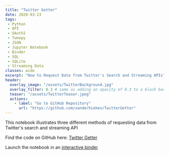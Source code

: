 ```yaml
---
title: "Twitter Getter"
date: 2020-03-23
tags:
 - Python
 - API
 - OAuth2
 - Tweepy
 - JSON
 - Jupyter Notebook
 - Binder
 - SQL
 - SQLite
 - Streaming Data
classes: wide
excerpt: "How to Request Data from Twitter's Search and Streaming APIs"
header:
  overlay_image: "/assets/TwitterBackground.jpg"
  overlay_filter: 0.3 # same as adding an opacity of 0.3 to a black background
  teaser: "/assets/TwitterTeaser.jpeg"
  actions:
    - label: "Go to GitHub Repository"
      url: "https://github.com/xanderhieken/TwitterGetter"
---
```

This notebook illustrates three different methods of requesting data from Twitter's search and streaming API

Find the code on GitHub here: [Twitter Getter](https://github.com/xanderhieken/TwitterGetter)

Launch the notebook in an [interactive binder](https://mybinder.org/v2/gh/xanderhieken/TwitterGetter/d5797c9efa61dee4b190760b93eacd5e36f8a2e8)
